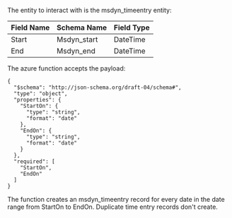 ﻿The entity to interact with is the msdyn_timeentry entity:

| Field Name | Schema Name | Field Type |
|------------|-------------|------------|
| Start      | Msdyn_start | DateTime   | 
| End        | Msdyn_end   | DateTime   |

The azure function accepts the payload:

```
{
  "$schema": "http://json-schema.org/draft-04/schema#",
  "type": "object",
  "properties": {
    "StartOn": {
      "type": "string",
      "format": "date"
    },
    "EndOn": {
      "type": "string",
      "format": "date"
    }
  },
  "required": [
    "StartOn",
    "EndOn"
  ]
}
```
 
The function creates an msdyn_timeentry record for every date in the date range from StartOn to EndOn. Duplicate time entry records don't create.